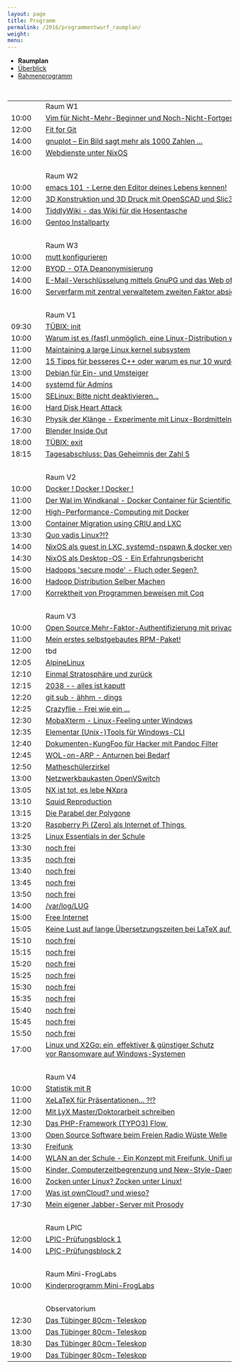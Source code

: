 ```yaml
---
layout: page
title: Programm
permalink: /2016/programmentwurf_raumplan/
weight:
menu:
---
```


* <span style="font-weight: bold;">Raumplan&nbsp;&nbsp;&nbsp;&nbsp;</span>
* <a href="../programmentwurf/">Überblick</a>&nbsp;&nbsp;&nbsp;&nbsp;
* <a href="../programmentwurf_rahmen/">Rahmenprogramm</a>&nbsp;&nbsp;&nbsp;&nbsp;

<br/>

<table>

<tr><td></td><td></td><td>Raum W1</td></tr>
<tr><td>10:00</td><td><a class="work"></a></td><td><a href="../programm/toni-zimmer-vim-fuer-nicht-mehr-beginner-und-noch-nicht-fortgeschrittene">Vim&nbsp;für&nbsp;Nicht-Mehr-Beginner&nbsp;und&nbsp;Noch-Nicht-Fortgeschrittene</a></td><td>Toni&nbsp;Zimmer</td></tr>
<tr><td>12:00</td><td><a class="work"></a></td><td><a href="../programm/knut-franke-fit-for-git">Fit&nbsp;for&nbsp;Git</a></td><td>Knut&nbsp;Franke</td></tr>
<tr><td>14:00</td><td><a class="work"></a></td><td><a href="../programm/harald-koenig-gnuplot-ein-bild-sagt-mehr-als-1000-zahlen">gnuplot&nbsp;–&nbsp;Ein&nbsp;Bild&nbsp;sagt&nbsp;mehr&nbsp;als&nbsp;1000&nbsp;Zahlen&nbsp;...</a></td><td>Harald&nbsp;König</td></tr>
<tr><td>16:00</td><td><a class="work"></a></td><td><a href="../programm/paul-seitz-webdienste-unter-nixos">Webdienste&nbsp;unter&nbsp;NixOS</a></td><td>Paul&nbsp;Seitz</td></tr>
<tr><td>&nbsp;</td></tr>

<tr><td></td><td></td><td>Raum W2</td></tr>
<tr><td>10:00</td><td><a class="work"></a></td><td><a href="../programm/david-elias-kuenstle-emacs-101-lerne-den-editor-deines-lebens-kennen">emacs&nbsp;101&nbsp;-&nbsp;Lerne&nbsp;den&nbsp;Editor&nbsp;deines&nbsp;Lebens&nbsp;kennen!</a></td><td>David-Elias&nbsp;Künstle</td></tr>
<tr><td>12:00</td><td><a class="work"></a></td><td><a href="../programm/klaus-knopper-3d-konstruktion-und-3d-druck-mit-openscad-und-slic3r">3D&nbsp;Konstruktion&nbsp;und&nbsp;3D&nbsp;Druck&nbsp;mit&nbsp;OpenSCAD&nbsp;und&nbsp;Slic3r</a></td><td>Klaus&nbsp;Knopper</td></tr>
<tr><td>14:00</td><td><a class="work"></a></td><td><a href="../programm/matthias-windrich-tiddlywiki-das-wiki-fuer-die-hosentasche">TiddlyWiki&nbsp;-&nbsp;das&nbsp;Wiki&nbsp;für&nbsp;die&nbsp;Hosentasche</a></td><td>Matthias&nbsp;Windrich</td></tr>
<tr><td>16:00</td><td><a class="work"></a></td><td><a href="../programm/mark-schmidt-gentoo-installparty">Gentoo&nbsp;Installparty</a></td><td>Mark&nbsp;Schmidt</td></tr>
<tr><td>&nbsp;</td></tr>

<tr><td></td><td></td><td>Raum W3</td></tr>
<tr><td>10:00</td><td><a class="work"></a></td><td><a href="../programm/sven-guckes-mutt-konfigurieren">mutt&nbsp;konfigurieren</a></td><td>Sven&nbsp;Guckes</td></tr>
<tr><td>12:00</td><td><a class="work"></a></td><td><a href="../programm/felix-bauer-byod-ota-deanonymisierung">BYOD&nbsp;-&nbsp;OTA&nbsp;Deanonymisierung</a></td><td>Felix&nbsp;Bauer</td></tr>
<tr><td>14:00</td><td><a class="work"></a></td><td><a href="../programm/michael-weiss-e-mail-verschluesselung-mittels-gnupg-und-das-web-of-trust">E-Mail-Verschlüsselung&nbsp;mittels&nbsp;GnuPG&nbsp;und&nbsp;das&nbsp;Web&nbsp;of&nbsp;Trust</a></td><td>Michael&nbsp;Weiss</td></tr>
<tr><td>16:00</td><td><a class="work"></a></td><td><a href="../programm/cornelius-koelbel-serverfarm-mit-zentral-verwaltetem-zweiten-faktor-absichern">Serverfarm&nbsp;mit&nbsp;zentral&nbsp;verwaltetem&nbsp;zweiten&nbsp;Faktor&nbsp;absichern</a></td><td>Cornelius&nbsp;Kölbel</td></tr>
<tr><td>&nbsp;</td></tr>

<tr><td></td><td></td><td>Raum V1</td></tr>
<tr><td>09:30</td><td><a class="talk2"></a></td><td><a href="../programm/tuebix-init">TÜBIX: init</a></td><td>TÜBIX&nbsp;Orga-Team</td></tr>
<tr><td>10:00</td><td><a class="talk"></a></td><td><a href="../programm/carsten-emde-warum-ist-es-fast-unmoeglich-eine-linux-distribution-weiterzugeben">Warum&nbsp;ist&nbsp;es&nbsp;(fast)&nbsp;unmöglich,&nbsp;eine&nbsp;Linux-Distribution&nbsp;weiterzugeben?</a></td><td>Carsten&nbsp;Emde</td></tr>
<tr><td>11:00</td><td><a class="talk"></a></td><td><a href="../programm/arnd-bergmann-maintaining-a-large-linux-kernel-subsystem">Maintaining&nbsp;a&nbsp;large&nbsp;Linux&nbsp;kernel&nbsp;subsystem</a></td><td>Arnd&nbsp;Bergmann</td></tr>
<tr><td>12:00</td><td><a class="talk"></a></td><td><a href="../programm/rainer-grimm-15-tipps-fuer-besseres-cplusplus-oder-warum-es-nur-10-wurden">15&nbsp;Tipps&nbsp;für&nbsp;besseres&nbsp;C++&nbsp;oder&nbsp;warum&nbsp;es&nbsp;nur&nbsp;10&nbsp;wurden.</a></td><td>Rainer&nbsp;Grimm</td></tr>
<tr><td>13:00</td><td><a class="talk"></a></td><td><a href="../programm/andreas-mundt-debian-fuer-ein-und-umsteiger">Debian&nbsp;für&nbsp;Ein-&nbsp;und&nbsp;Umsteiger</a></td><td>Andreas&nbsp;Mundt</td></tr>
<tr><td>14:00</td><td><a class="talk"></a></td><td><a href="../programm/jonas-genannt-systemd-fuer-admins">systemd&nbsp;für&nbsp;Admins</a></td><td>Jonas&nbsp;Genannt</td></tr>
<tr><td>15:00</td><td><a class="talk"></a></td><td><a href="../programm/robert-scheck-selinux-bitte-nicht-deaktivieren">SELinux:&nbsp;Bitte&nbsp;nicht&nbsp;deaktivieren...</a></td><td>Robert&nbsp;Scheck</td></tr>
<tr><td>16:00</td><td><a class="talk"></a></td><td><a href="../programm/felix-bauer-hard-disk-heart-attack">Hard&nbsp;Disk&nbsp;Heart&nbsp;Attack</a></td><td>Felix&nbsp;Bauer</td></tr>
<tr><td>16:30</td><td><a class="talk"></a></td><td><a href="../programm/ingo-blechschmidt-physik-der-klaenge-experimente-mit-linux-bordmitteln">Physik&nbsp;der&nbsp;Klänge&nbsp;-&nbsp;Experimente&nbsp;mit&nbsp;Linux-Bordmitteln</a></td><td>Ingo&nbsp;Blechschmidt</td></tr>
<tr><td>17:00</td><td><a class="talk"></a></td><td><a href="../programm/thomas-dinges-blender-inside-out">Blender&nbsp;Inside&nbsp;Out</a></td><td>Thomas&nbsp;Dinges</td></tr>
<tr><td>18:00</td><td><a class="talk2"></a></td><td><a href="../programm/tuebix-exit">TÜBIX: exit</a></td><td>TÜBIX&nbsp;Orga-Team</td></tr>
<tr><td>18:15</td><td><a class="talk"></a></td><td><a href="../programm/ingo-blechschmidt-das-geheimnis-der-zahl-5/">Tagesabschluss:&nbsp;Das&nbsp;Geheimnis&nbsp;der&nbsp;Zahl&nbsp;5</a></td><td>Ingo&nbsp;Blechschmidt</td></tr>
<tr><td>&nbsp;</td></tr>

<tr><td></td><td></td><td>Raum V2</td></tr>
<tr><td>10:00</td><td><a class="talk"></a></td><td><a href="../programm/olaf-flebbe-docker-docker-docker">Docker&nbsp;!&nbsp;Docker&nbsp;!&nbsp;Docker&nbsp;!</a></td><td>Olaf&nbsp;Flebbe</td></tr>
<tr><td>11:00</td><td><a class="talk"></a></td><td><a href="../programm/holger-gantikow-der-wal-im-windkanal-docker-container-fuer-scientific-computing">Der&nbsp;Wal&nbsp;im&nbsp;Windkanal&nbsp;-&nbsp;Docker&nbsp;Container&nbsp;für&nbsp;Scientific&nbsp;Computing</a></td><td>Holger&nbsp;Gantikow</td></tr>
<tr><td>12:00</td><td><a class="talk"></a></td><td><a href="../programm/sebastian-klingberg-high-performance-computing-mit-docker">High-Performance-Computing&nbsp;mit&nbsp;Docker</a></td><td>Sebastian&nbsp;Klingberg</td></tr>
<tr><td>13:00</td><td><a class="talk"></a></td><td><a href="../programm/adrian-reber-container-migration-using-criu-and-lxc">Container&nbsp;Migration&nbsp;using&nbsp;CRIU&nbsp;and&nbsp;LXC</a></td><td>Adrian&nbsp;Reber</td></tr>
<tr><td>13:30</td><td><a class="talk"></a></td><td><a href="../programm/udo-seidel-quo-vadis-linux">Quo&nbsp;vadis&nbsp;Linux?!?</a></td><td>Udo&nbsp;Seidel</td></tr>
<tr><td>14:00</td><td><a class="talk"></a></td><td><a href="../programm/joachim-schiele-nixos-als-guest-in-lxc-systemd-nspawn-docker-verwenden">NixOS&nbsp;als&nbsp;guest&nbsp;in&nbsp;LXC,&nbsp;systemd-nspawn&nbsp;&&nbsp;docker&nbsp;verwenden</a></td><td>Joachim&nbsp;Schiele</td></tr>
<tr><td>14:30</td><td><a class="talk"></a></td><td><a href="../programm/matthias-beyer-nixos-als-desktop-os-ein-erfahrungsbericht">NixOS&nbsp;als&nbsp;Desktop-OS&nbsp;-&nbsp;Ein&nbsp;Erfahrungsbericht</a></td><td>Matthias&nbsp;Beyer</td></tr>
<tr><td>15:00</td><td><a class="talk"></a></td><td><a href="../programm/reiner-schlotte-hadoops-secure-mode-fluch-oder-segen">Hadoops&nbsp;'secure&nbsp;mode'&nbsp;-&nbsp;Fluch&nbsp;oder&nbsp;Segen?&nbsp;</a></td><td>Reiner&nbsp;Schlotte</td></tr>
<tr><td>16:00</td><td><a class="talk"></a></td><td><a href="../programm/olaf-flebbe-hadoop-distribution-selber-machen">Hadoop&nbsp;Distribution&nbsp;Selber&nbsp;Machen</a></td><td>Olaf&nbsp;Flebbe</td></tr>
<tr><td>17:00</td><td><a class="talk"></a></td><td><a href="../programm/peter-hrenka-korrektheit-von-programmen-beweisen-mit-coq">Korrektheit&nbsp;von&nbsp;Programmen&nbsp;beweisen&nbsp;mit&nbsp;Coq</a></td><td>Peter&nbsp;Hrenka</td></tr>
<tr><td>&nbsp;</td></tr>

<tr><td></td><td></td><td>Raum V3</td></tr>
<tr><td>10:00</td><td><a class="talk"></a></td><td><a href="../programm/cornelius-koelbel-open-source-mehr-faktor-authentifizierung-mit-privacyidea">Open&nbsp;Source&nbsp;Mehr-Faktor-Authentifizierung&nbsp;mit&nbsp;privacyIDEA</a></td><td>Cornelius&nbsp;Kölbel</td></tr>
<tr><td>11:00</td><td><a class="talk"></a></td><td><a href="../programm/robert-scheck-mein-erstes-selbstgebautes-rpm-paket">Mein&nbsp;erstes&nbsp;selbstgebautes&nbsp;RPM-Paket!</a></td><td>Robert&nbsp;Scheck</td></tr>
<tr><td>12:00</td><td><a class="light"></a></td><td>tbd</td><td>tbd</td></tr>
<tr><td>12:05</td><td><a class="light"></a></td><td><a href="../programm/felix-bauer-alpinelinux">AlpineLinux</a></td><td>Felix&nbsp;Bauer</td></tr>
<tr><td>12:10</td><td><a class="light"></a></td><td><a href="../programm/ingo-blechschmidt-einmal-stratosphaere-und-zurueck">Einmal&nbsp;Stratosphäre&nbsp;und&nbsp;zurück</a></td><td>Ingo&nbsp;Blechschmidt</td></tr>
<tr><td>12:15</td><td><a class="light"></a></td><td><a href="../programm/arnd-bergmann-2038-alles-ist-kaputt">2038&nbsp;--&nbsp;alles&nbsp;ist&nbsp;kaputt</a></td><td>Arnd&nbsp;Bergmann</td></tr>
<tr><td>12:20</td><td><a class="light"></a></td><td><a href="../programm/peter-hrenka-git-sub-aehhm-dings">git&nbsp;sub&nbsp;-&nbsp;ähhm&nbsp;-&nbsp;dings</a></td><td>Peter&nbsp;Hrenka</td></tr>
<tr><td>12:25</td><td><a class="light"></a></td><td><a href="../programm/harald-koenig-crazyflie-frei-wie-ein">Crazyflie&nbsp;-&nbsp;Frei&nbsp;wie&nbsp;ein&nbsp;...</a></td><td>Harald&nbsp;König</td></tr>
<tr><td>12:30</td><td><a class="light"></a></td><td><a href="../programm/alexander-nehmer-mobaxterm-linux-feeling-unter-windows">MobaXterm&nbsp;-&nbsp;Linux-Feeling&nbsp;unter&nbsp;Windows</a></td><td>Alexander&nbsp;Nehmer</td></tr>
<tr><td>12:35</td><td><a class="light"></a></td><td><a href="../programm/sebastian-niedworok-elementar-unix-tools-fuer-windows-cli">Elementar&nbsp;(Unix-)Tools&nbsp;für&nbsp;Windows-CLI</a></td><td>Sebastian&nbsp;Niedworok</td></tr>
<tr><td>12:40</td><td><a class="light"></a></td><td><a href="../programm/david-elias-kuenstle-dokumenten-kungfoo-fuer-hacker-mit-pandoc-filter">Dokumenten-KungFoo&nbsp;für&nbsp;Hacker&nbsp;mit&nbsp;Pandoc&nbsp;Filter</a></td><td>David-Elias&nbsp;Künstle</td></tr>
<tr><td>12:45</td><td><a class="light"></a></td><td><a href="../programm/felix-bauer-wol-on-arp-anturnen-bei-bedarf">WOL-on-ARP&nbsp;-&nbsp;Anturnen&nbsp;bei&nbsp;Bedarf</a></td><td>Felix&nbsp;Bauer</td></tr>
<tr><td>12:50</td><td><a class="light"></a></td><td><a href="../programm/ingo-blechschmidt-matheschuelerzirkel">Matheschülerzirkel</a></td><td>Ingo&nbsp;Blechschmidt</td></tr>
<tr><td>13:00</td><td><a class="light"></a></td><td><a href="../programm/sebastian-klingberg-netzwerkbaukasten-openvswitch">Netzwerkbaukasten&nbsp;OpenVSwitch</a></td><td>Sebastian&nbsp;Klingberg</td></tr>
<tr><td>13:05</td><td><a class="light"></a></td><td><a href="../programm/alexander-berg-nx-ist-tot-es-lebe-xpra">NX&nbsp;ist&nbsp;tot,&nbsp;es&nbsp;lebe&nbsp;<del>N</del>Xpra</a></td><td>Alexander&nbsp;Berg</td></tr>
<tr><td>13:10</td><td><a class="light"></a></td><td><a href="../programm/felix-bauer-squid-reproduction">Squid&nbsp;Reproduction</a></td><td>Felix&nbsp;Bauer</td></tr>
<tr><td>13:15</td><td><a class="light"></a></td><td><a href="../programm/ingo-blechschmidt-die-parabel-der-polygone">Die&nbsp;Parabel&nbsp;der&nbsp;Polygone</a></td><td>Ingo&nbsp;Blechschmidt</td></tr>
<tr><td>13:20</td><td><a class="light"></a></td><td><a href="../programm/marcus-siegl-raspberry-pi-als-internet-of-things">Raspberry&nbsp;Pi&nbsp;(Zero)&nbsp;als&nbsp;Internet&nbsp;of&nbsp;Things&nbsp;</a></td><td>Marcus&nbsp;Siegl</td></tr>
<tr><td>13:25</td><td><a class="light"></a></td><td><a href="../programm/anni-theil-schiebel-linux-essentials-in-der-schule">Linux&nbsp;Essentials&nbsp;in&nbsp;der&nbsp;Schule</a></td><td>Anni&nbsp;Theil-Schiebel</td></tr>
<tr><td>13:30</td><td><a class="light"></a></td><td><a href="../programm/nachzuegler-und-kurzentschlossene-lightning-talks-fuer-kurzentschlossene">noch frei</a></td><td>Du?</td></tr>
<tr><td>13:35</td><td><a class="light"></a></td><td><a href="../programm/nachzuegler-und-kurzentschlossene-lightning-talks-fuer-kurzentschlossene">noch frei</a></td><td>Du?</td></tr>
<tr><td>13:40</td><td><a class="light"></a></td><td><a href="../programm/nachzuegler-und-kurzentschlossene-lightning-talks-fuer-kurzentschlossene">noch frei</a></td><td>Du?</td></tr>
<tr><td>13:45</td><td><a class="light"></a></td><td><a href="../programm/nachzuegler-und-kurzentschlossene-lightning-talks-fuer-kurzentschlossene">noch frei</a></td><td>Du?</td></tr>
<tr><td>13:50</td><td><a class="light"></a></td><td><a href="../programm/nachzuegler-und-kurzentschlossene-lightning-talks-fuer-kurzentschlossene">noch frei</a></td><td>Du?</td></tr>
<tr><td>14:00</td><td><a class="light"></a></td><td><a href="../programm/lugs-und-co-var-log-lug">/var/log/LUG</a></td><td>LUGs&nbsp;+&nbsp;Co</td></tr>
<tr><td>15:00</td><td><a class="light"></a></td><td><a href="../programm/felix-bauer-free-internet">Free&nbsp;Internet</a></td><td>Felix&nbsp;Bauer</td></tr>
<tr><td>15:05</td><td><a class="light"></a></td><td><a href="../programm/ingo-blechschmidt-keine-lust-auf-lange-uebersetzungszeiten-bei-latex-auf-schwachen-rechnern">Keine&nbsp;Lust&nbsp;auf&nbsp;lange&nbsp;Übersetzungszeiten&nbsp;bei&nbsp;LaTeX&nbsp;auf&nbsp;schwachen&nbsp;Rechnern?</a></td><td>Ingo&nbsp;Blechschmidt</td></tr>
<tr><td>15:10</td><td><a class="light"></a></td><td><a href="../programm/nachzuegler-und-kurzentschlossene-lightning-talks-fuer-kurzentschlossene">noch frei</a></td><td>Du?</td></tr>
<tr><td>15:15</td><td><a class="light"></a></td><td><a href="../programm/nachzuegler-und-kurzentschlossene-lightning-talks-fuer-kurzentschlossene">noch frei</a></td><td>Du?</td></tr>
<tr><td>15:20</td><td><a class="light"></a></td><td><a href="../programm/nachzuegler-und-kurzentschlossene-lightning-talks-fuer-kurzentschlossene">noch frei</a></td><td>Du?</td></tr>
<tr><td>15:25</td><td><a class="light"></a></td><td><a href="../programm/nachzuegler-und-kurzentschlossene-lightning-talks-fuer-kurzentschlossene">noch frei</a></td><td>Du?</td></tr>
<tr><td>15:30</td><td><a class="light"></a></td><td><a href="../programm/nachzuegler-und-kurzentschlossene-lightning-talks-fuer-kurzentschlossene">noch frei</a></td><td>Du?</td></tr>
<tr><td>15:35</td><td><a class="light"></a></td><td><a href="../programm/nachzuegler-und-kurzentschlossene-lightning-talks-fuer-kurzentschlossene">noch frei</a></td><td>Du?</td></tr>
<tr><td>15:40</td><td><a class="light"></a></td><td><a href="../programm/nachzuegler-und-kurzentschlossene-lightning-talks-fuer-kurzentschlossene">noch frei</a></td><td>Du?</td></tr>
<tr><td>15:45</td><td><a class="light"></a></td><td><a href="../programm/nachzuegler-und-kurzentschlossene-lightning-talks-fuer-kurzentschlossene">noch frei</a></td><td>Du?</td></tr>
<tr><td>15:50</td><td><a class="light"></a></td><td><a href="../programm/nachzuegler-und-kurzentschlossene-lightning-talks-fuer-kurzentschlossene">noch frei</a></td><td>Du?</td></tr>

<tr><td>17:00</td><td><a class="talk"></a></td><td><a href="../programm/stefan-baur-linux-und-x2go-ein-effektiver-und-guenstiger-schutz-vor-ransomware-auf-windows-systemen">Linux&nbsp;und&nbsp;X2Go:&nbsp;ein&nbsp;&nbsp;effektiver&nbsp;&&nbsp;günstiger&nbsp;Schutz vor&nbsp;Ransomware&nbsp;auf&nbsp;Windows-Systemen</a></td><td>Stefan&nbsp;Baur</td></tr>
<tr><td>&nbsp;</td></tr>

<tr><td></td><td></td><td>Raum V4</td></tr>
<tr><td>10:00</td><td><a class="talk"></a></td><td><a href="../programm/janko-dietzsch-statistik-mit-r">Statistik&nbsp;mit&nbsp;R</a></td><td>Janko&nbsp;Dietzsch</td></tr>
<tr><td>11:00</td><td><a class="talk"></a></td><td><a href="../programm/roland-imme-xelatex-fuer-praesentationen">XeLaTeX&nbsp;für&nbsp;Präsentationen...&nbsp;?!?</a></td><td>Roland&nbsp;Imme</td></tr>
<tr><td>12:00</td><td><a class="talk"></a></td><td><a href="../programm/wolfgang-engelmann-mit-lyx-master-doktorarbeit-schreiben">Mit&nbsp;LyX&nbsp;Master/Doktorarbeit&nbsp;schreiben</a></td><td>Wolfgang&nbsp;Engelmann</td></tr>
<tr><td>12:30</td><td><a class="talk"></a></td><td><a href="../programm/frederik-milkau-das-php-framework-typo3-flow">Das&nbsp;PHP-Framework&nbsp;(TYPO3)&nbsp;Flow&nbsp;</a></td><td>Frederik&nbsp;Milkau</td></tr>
<tr><td>13:00</td><td><a class="talk"></a></td><td><a href="../programm/friedrich-strohmaier-andy-kuestner-open-source-software-beim-freien-radio-wueste-welle">Open&nbsp;Source&nbsp;Software&nbsp;beim&nbsp;Freien&nbsp;Radio&nbsp;Wüste&nbsp;Welle</a></td><td>Friedrich&nbsp;Strohmaier,&nbsp;Andy&nbsp;Küstner</td></tr>
<tr><td>13:30</td><td><a class="talk"></a></td><td><a href="../programm/justin-humm-freifunk">Freifunk</a></td><td>Justin&nbsp;Humm</td></tr>
<tr><td>14:00</td><td><a class="talk"></a></td><td><a href="../programm/frank-schiebel-wlan-an-der-schule">WLAN&nbsp;an&nbsp;der&nbsp;Schule&nbsp;-&nbsp;Ein&nbsp;Konzept&nbsp;mit&nbsp;Freifunk,&nbsp;Unifi&nbsp;und&nbsp;linuxmuster.net</a></td><td>Frank&nbsp;Schiebel</td></tr>
<tr><td>15:00</td><td><a class="talk"></a></td><td><a href="../programm/anselm-kruis-kinder-computerzeitbegrenzung-und-new-style-daemons">Kinder,&nbsp;Computerzeitbegrenzung&nbsp;und&nbsp;New-Style-Daemons</a></td><td>Anselm&nbsp;Kruis</td></tr>
<tr><td>16:00</td><td><a class="talk"></a></td><td><a href="../programm/sascha-kaupp-zocken-unter-linux">Zocken&nbsp;unter&nbsp;Linux?&nbsp;Zocken&nbsp;unter&nbsp;Linux!</a></td><td>Sascha&nbsp;Kaupp</td></tr>
<tr><td>17:00</td><td><a class="talk"></a></td><td><a href="../programm/vinzenz-rosenkranz-was-ist-owncloud-und-wieso">Was&nbsp;ist&nbsp;ownCloud?&nbsp;und&nbsp;wieso?</a></td><td>Vinzenz&nbsp;Rosenkranz</td></tr>
<tr><td>17:30</td><td><a class="talk"></a></td><td><a href="../programm/robert-scheck-mein-eigener-jabber-server-mit-prosody">Mein&nbsp;eigener&nbsp;Jabber-Server&nbsp;mit&nbsp;Prosody</a></td><td>Robert&nbsp;Scheck</td></tr>
<tr><td>&nbsp;</td></tr>

<tr><td></td><td></td><td>Raum LPIC</td></tr>
<tr><td>12:00</td><td><a class="lpic"></a></td><td><a href="../../lpic">LPIC-Prüfungsblock&nbsp;1</a></td><td>Dimitrios Bogiatzoules</td></tr>
<tr><td>14:00</td><td><a class="lpic"></a></td><td><a href="../../lpic">LPIC-Prüfungsblock&nbsp;2</a></td><td>Dimitrios Bogiatzoules</td></tr>
<tr><td>&nbsp;</td></tr>

<tr><td></td><td></td><td>Raum Mini-FrogLabs</td></tr>
<tr><td>10:00</td><td><a class="work"></a></td><td><a href="../../kinder">Kinderprogramm Mini-FrogLabs</a></td><td>Teckids e.V.</td></tr>
<tr><td>&nbsp;</td></tr>

<tr><td></td><td></td><td>Observatorium</td></tr>
<tr><td>12:30</td><td><a class="talk"></a></td><td><a href="../programm/ruth-und-daniel-gottschall-cornelia-heinitz-das-tuebinger-80cm-teleskop/">Das&nbsp;Tübinger&nbsp;80cm-Teleskop</a></td><td>Ruth&nbsp;Gottschall,&nbsp;Daniel&nbsp;Gottschall,&nbsp;Cornelia&nbsp;Heinitz</td></tr>
<tr><td>13:00</td><td><a class="talk"></a></td><td><a href="../programm/ruth-und-daniel-gottschall-cornelia-heinitz-das-tuebinger-80cm-teleskop/">Das&nbsp;Tübinger&nbsp;80cm-Teleskop</a></td><td>Ruth&nbsp;Gottschall,&nbsp;Daniel&nbsp;Gottschall,&nbsp;Cornelia&nbsp;Heinitz</td></tr>
<tr><td>18:30</td><td><a class="talk"></a></td><td><a href="../programm/ruth-und-daniel-gottschall-cornelia-heinitz-das-tuebinger-80cm-teleskop/">Das&nbsp;Tübinger&nbsp;80cm-Teleskop</a></td><td>Ruth&nbsp;Gottschall,&nbsp;Daniel&nbsp;Gottschall,&nbsp;Cornelia&nbsp;Heinitz</td></tr>
<tr><td>19:00</td><td><a class="talk"></a></td><td><a href="../programm/ruth-und-daniel-gottschall-cornelia-heinitz-das-tuebinger-80cm-teleskop/">Das&nbsp;Tübinger&nbsp;80cm-Teleskop</a></td><td>Ruth&nbsp;Gottschall,&nbsp;Daniel&nbsp;Gottschall,&nbsp;Cornelia&nbsp;Heinitz</td></tr>

</table>
